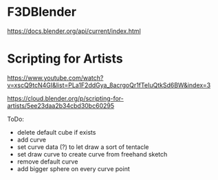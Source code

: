 # F3DBlender

https://docs.blender.org/api/current/index.html

# Scripting for Artists
https://www.youtube.com/watch?v=xscQ9tcN4GI&list=PLa1F2ddGya_8acrgoQr1fTeIuQtkSd6BW&index=3

https://cloud.blender.org/p/scripting-for-artists/5ee23daa2b34cbd30bc60295

ToDo:
* delete default cube if exists
* add curve
* set curve data (?) to let draw a sort of tentacle
* set draw curve to create curve from freehand sketch
* remove default curve
* add bigger sphere on every curve point

